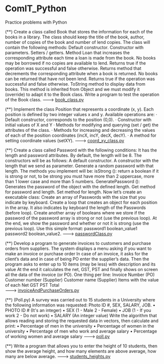 # ComIT_Python
Practice problems with Python

(**) Create a class called Book that stores the information for each of the books in a library. 
The class should keep the title of the book, author, number of copies of the book and number of lend copies. The class will contain the following methods: Default constructor. Constructor with parameters. Setters / getters. Method Loan that increases the corresponding attribute each time a loan is made from the book. No books may be borrowed if no copies are available to lend. Returns true if the operation was successful and false otherwise. Returns method that decrements the corresponding attribute when a book is returned. No books can be returned that have not been lend. Returns true if the operation was successful and false otherwise. ToString method to display data from books. This method is inherited from Object and we must modify it (override) to adapt it to the Book class. Write a program to test the operation of the Book class. ---> [book_class.py](book_class.py)

(**) Implement the class Position that represents a coordinate (x, y). Each position is defined by two integer values ​​x and y. Available           operations are:
· Default constructor, corresponds to the position (0,0). 
· Constructor with initial values ​​of X and Y 
· Methods for modifying and querying (set / get) the attributes of the class. 
· Methods for increasing and decreasing the values ​​of each of the position coordinates (incX, incY, decX, decY). 
· A method for setting coordinate values ​​(setXY). ---> [coord_xy_class.py](coord_xy_class.py)

(**) Create a class called Password with the following conditions:
It has the length and password attributes. By default, the length will be 8. The constructors will be as follows: A default constructor. A constructor with the length that we send as parameter. Generate a random password with that length. The methods you implement will be: isStrong (): return a boolean if it is strong or not, to be strong you must have more than 2 uppercase, more than 1 lower case and more than 5 numbers. GeneratePassword (): Generates the password of the object with the defined length. Get method for password and length. Set method for length. 
Now let’s create an executable class:
Create an array of Passwords with the size that you indicate by keyboard. Create a loop that creates an object for each position in the array. It also indicates by keyboard the length of the Passwords (before loop). Create another array of booleans where we store if the password of the password array is strong or not (use the previous loop). 
At the end, we show the password and whether or not it is strong (use the previous loop). Use this simple format: password1 boolean_value1
password2 boolean_value2. ---> [passwordClass.py](passwordClass.py)

(**) Develop a program to generate invoices to customers and purchase orders from suppliers.
The system displays a menu asking if you want to make an invoice or purchase order
In case of an invoice, it asks for the client’s data  and in case of being PO enter the supplier’s data.
Then the program asks to enter up to 10 items (may be less) with description and its value
At the end it calculates the net, GST, PST and finally shows on screen all the data of the invoice (or PO). One thing per line:
Invoice Number (PO)
Customer number (Supplier)
Customer name (Supplier)
Items with the value of each
Net
GST
PST
Total  
---> [invoiceAndPurchaseOrders.py](invoiceAndPurchaseOrders.py)

(**) (Poll.py) A survey was carried out to 15 students in a University where the following information was requested: Photo ID #, SEX, SALARY, JOB.
• PHOTO ID # (It's an integer)
• SEX (1 - Male 2 - Female)
• JOB (1 - If you work 2 - Do not work)
• SALARY (An integer value)
Write the algorithm that allows reading and storing the requested data in vectors, then calculate and print:
• Percentage of men in the university
• Percentage of women in the university
• Percentage of men who work and average salary
• Percentage of working women and average salary
---> [poll.py](poll.py)

(**) Write a program that allows you to enter the height of 10 students, then show the average height, and how many elements are above average, how many are below average. ---> [students_heights.py](students_heights.py)
